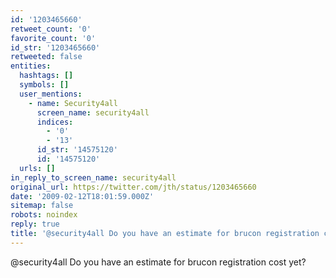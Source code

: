 ```yaml
---
id: '1203465660'
retweet_count: '0'
favorite_count: '0'
id_str: '1203465660'
retweeted: false
entities:
  hashtags: []
  symbols: []
  user_mentions:
    - name: Security4all
      screen_name: security4all
      indices:
        - '0'
        - '13'
      id_str: '14575120'
      id: '14575120'
  urls: []
in_reply_to_screen_name: security4all
original_url: https://twitter.com/jth/status/1203465660
date: '2009-02-12T18:01:59.000Z'
sitemap: false
robots: noindex
reply: true
title: '@security4all Do you have an estimate for brucon registration cost yet?'
---
```


@security4all Do you have an estimate for brucon registration cost yet?
